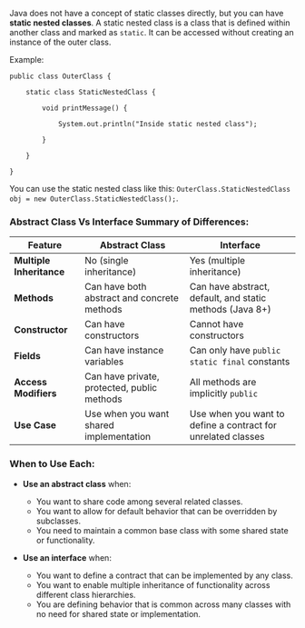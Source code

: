 Java does not have a concept of static classes directly, but you can have **static nested classes**. A static nested class is a class that is defined within another class and marked as `static`. It can be accessed without creating an instance of the outer class.

Example:

```
public class OuterClass {

    static class StaticNestedClass {

        void printMessage() {

            System.out.println("Inside static nested class");
    
        }

    }

}
```

You can use the static nested class like this: `OuterClass.StaticNestedClass obj = new OuterClass.StaticNestedClass();`.

### Abstract Class Vs Interface Summary of Differences:

| Feature | Abstract Class | Interface |
| --- | --- | --- |
| **Multiple Inheritance** | No (single inheritance) | Yes (multiple inheritance) |
| **Methods** | Can have both abstract and concrete methods | Can have abstract, default, and static methods (Java 8+) |
| **Constructor** | Can have constructors | Cannot have constructors |
| **Fields** | Can have instance variables | Can only have `public static final` constants |
| **Access Modifiers** | Can have private, protected, public methods | All methods are implicitly `public` |
| **Use Case** | Use when you want shared implementation | Use when you want to define a contract for unrelated classes |

### When to Use Each:

-   **Use an abstract class** when:

    -   You want to share code among several related classes.
    -   You want to allow for default behavior that can be overridden by subclasses.
    -   You need to maintain a common base class with some shared state or functionality.
-   **Use an interface** when:

    -   You want to define a contract that can be implemented by any class.
    -   You want to enable multiple inheritance of functionality across different class hierarchies.
    -   You are defining behavior that is common across many classes with no need for shared state or implementation.